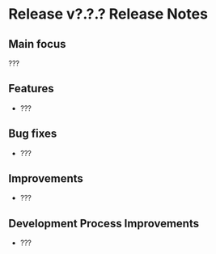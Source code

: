 # Release v?.?.? Release Notes

## Main focus

???

## Features

* ???

## Bug fixes

* ???

## Improvements

* ???

## Development Process Improvements

* ???
